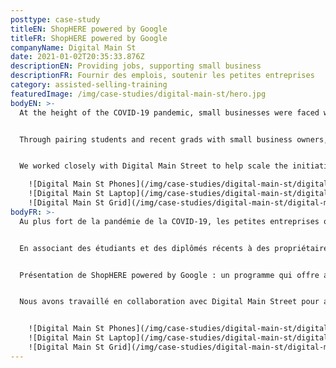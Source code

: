 ```yaml
---
posttype: case-study
titleEN: ShopHERE powered by Google
titleFR: ShopHERE powered by Google
companyName: Digital Main St
date: 2021-01-02T20:35:33.876Z
descriptionEN: Providing jobs, supporting small business
descriptionFR: Fournir des emplois, soutenir les petites entreprises
category: assisted-selling-training
featuredImage: /img/case-studies/digital-main-st/hero.jpg
bodyEN: >-
  At the height of the COVID-19 pandemic, small businesses were faced with unprecedented challenges, one of which was converting brick and mortar operations to ecommerce. Our client, Digital Main Street partnered with Google, Facebook, MasterCard, Shopify and more to focus on how they could support small businesses.


  Through pairing students and recent grads with small business owners, we helped Digital Main Street provide the right tools and resources to get businesses online and achieve digital transformation. Introducing ShopHERE powered by Google: a program that provides independent small businesses with a quick, easy and no-cost way to get selling online right away.


  We worked closely with Digital Main Street to help scale the initiative with a *goal of helping 50,000 small businesses online.* We implemented a *diversity and inclusion hiring strategy, training over 500 students* and recent grads as resources for small business owners to help them get their business online and maintain growth.

    ![Digital Main St Phones](/img/case-studies/digital-main-st/digital-main-st-phones.jpg)
    ![Digital Main St Laptop](/img/case-studies/digital-main-st/digital-main-st-laptop.jpg)
    ![Digital Main St Grid](/img/case-studies/digital-main-st/digital-main-st-grid.jpg)
bodyFR: >-
  Au plus fort de la pandémie de la COVID-19, les petites entreprises ont été confrontées à des défis sans précédent, dont l’un était la conversion des opérations en magasin en commerce électronique. Notre client, Digital Main Street, s’est associé à Google, Facebook, MasterCard, Shopify et plus encore pour réfléchir à la manière de soutenir les petites entreprises.


  En associant des étudiants et des diplômés récents à des propriétaires de petites entreprises, nous avons aidé Digital Main Street à fournir les bons outils et ressources afin d’aider les entreprises à passer à la vente en ligne et à réaliser leur transformation numérique. 


  Présentation de ShopHERE powered by Google : un programme qui offre aux petites entreprises indépendantes un moyen rapide, facile et gratuit de passer immédiatement à la vente en ligne.


  Nous avons travaillé en collaboration avec Digital Main Street pour aider *à faire évoluer l’initiative dans le but d’aider 50 000 petites entreprises en ligne.* Nous avons mis en œuvre *une stratégie d’embauche, basée sur la diversité et l’inclusion, en formant ainsi plus de 500 étudiants* et jeunes diplômés à devenir des ressources fondamentales pour les propriétaires de petites entreprises, et les aider à mettre leur entreprise en ligne et à maintenir leur croissance.


    ![Digital Main St Phones](/img/case-studies/digital-main-st/digital-main-st-phones.jpg)
    ![Digital Main St Laptop](/img/case-studies/digital-main-st/digital-main-st-laptop.jpg)
    ![Digital Main St Grid](/img/case-studies/digital-main-st/digital-main-st-grid.jpg)
---
```

